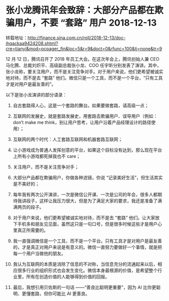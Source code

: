 # 张小龙腾讯年会致辞：大部分产品都在欺骗用户，不要 “套路” 用户 2018-12-13

转载地址：<http://finance.sina.com.cn/roll/2018-12-13/doc-ihqackaa9424208.shtml?cre=tianyi&mod=pcpager_fin&loc=5&r=9&doct=0&rfunc=100&tj=none&tr=9>

12 月 12 日，腾讯召开了 2018 年员工大会。在这次年会上，腾讯创始人兼 CEO 马化腾、总裁刘炽平、高级副总裁张小龙、COO 任宇昕分别发表了演讲。其中，张小龙称，要关注用户，而不是关注竞争对手。对于用户来说，他们更希望被诚实地对待，而不是去 “套路” 他们。微信只是一个工具，而不是一个平台，“只有工具才是对用户是最友善的”。

以下是张小龙演讲的部分语录：

1. 自古套路得人心，这是一个套路的舞台。如果要做套路，请高级一点；

2. 互联网的发展史，就是套路发展史，用套路去欺骗用户、误导用户（例如：don’t make me think，别让用户思考，让用户沿着产品经理设计的路径使用）；

3. 互联网的两个时代：人工套路互联网和机器套路互联网；

4. 让小游戏成为普通人发挥创意的平台，如果这个目标没有达到，那么现在平台上所有小游戏都死掉我也不 care；

5. 关注用户，而不是关注竞争对手；

6. 大部分产品都在欺骗用户，你做各种滤镜，你说 “记录美好生活”，但生活其实是不美好的；

7. 每年我有两次公开演讲，一次是微信公开课、一次是公司的年会，很多人都期待我讲段子，这样让我压力很大，但是为了满足大家的要求，我还是准备了满满两页的段子。

8. 对于用户来说，他们更希望被诚实地对待，而不是去 “套路” 他们。让大家放下手机多和朋友见见面，虽然这只是一句口号，但是很多时候这些才是用户心里真正所需要的。

9. 我一直强调微信是一个工具，而不是一个平台。只有工具才是对用户是最友善的，才是真正对用户来说是有意义的。微信一直努力要做好一个事情，就是把每一个用户当做他的朋友。

10. 我认为互联网的本质是消除了信息的不对称，当信息充分的流通起来以后，相应很多行业的组织形式也会发生变化。微信本身最根源的价值，是希望整个行业里，所有在创造价值的人能够得到价值的回报。

11. 最后，我想引用贝佐斯的一句话 ——“善良比聪明更重要”，因为 AI 比你更聪明、更懂套路，但你可能比 AI 更善良。